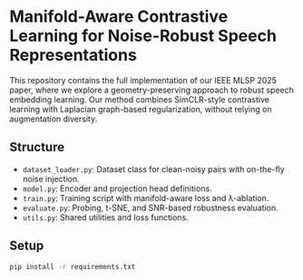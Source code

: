 # Manifold-Aware Contrastive Learning for Noise-Robust Speech Representations

This repository contains the full implementation of our IEEE MLSP 2025 paper, where we explore a geometry-preserving approach to robust speech embedding learning. Our method combines SimCLR-style contrastive learning with Laplacian graph-based regularization, without relying on augmentation diversity.

## Structure

- `dataset_loader.py`: Dataset class for clean-noisy pairs with on-the-fly noise injection.
- `model.py`: Encoder and projection head definitions.
- `train.py`: Training script with manifold-aware loss and λ-ablation.
- `evaluate.py`: Probing, t-SNE, and SNR-based robustness evaluation.
- `utils.py`: Shared utilities and loss functions.

## Setup

```bash
pip install -r requirements.txt
